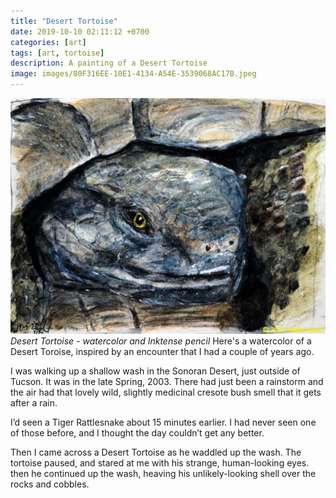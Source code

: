 ```yaml
---
title: "Desert Tortoise"
date: 2019-10-10 02:11:12 +0700
categories: [art]
tags: [art, tortoise]    
description: A painting of a Desert Tortoise
image: images/80F316EE-10E1-4134-A54E-3539068AC17B.jpeg
---
```


![Desert Tortoise painting](images/80F316EE-10E1-4134-A54E-3539068AC17B.jpeg "Desert Tortoise painting")
*Desert Tortoise - watercolor and Inktense pencil*
Here's a watercolor of a Desert Toroise, inspired by an encounter that I had a couple of years ago.

I was walking up a shallow wash in the Sonoran Desert, just outside of Tucson. It was in the late Spring, 2003. There had just been a rainstorm and the air had that lovely wild, slightly medicinal cresote bush smell that it gets after a rain.

I’d seen a Tiger Rattlesnake about 15 minutes earlier. I had never seen one of those before, and I thought the day couldn’t get any better.

Then I came across a Desert Tortoise as he waddled up the wash. The tortoise paused, and stared at me with his strange, human-looking eyes. then he continued up the wash, heaving his unlikely-looking shell over the rocks and cobbles.
